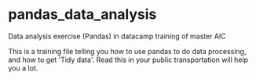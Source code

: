 # pandas_data_analysis
Data analysis exercise (Pandas) in datacamp training of master AIC

This is a training file telling you how to use pandas to do data processing, and how to get 'Tidy data'. Read this in your public transportation will help you a lot.
